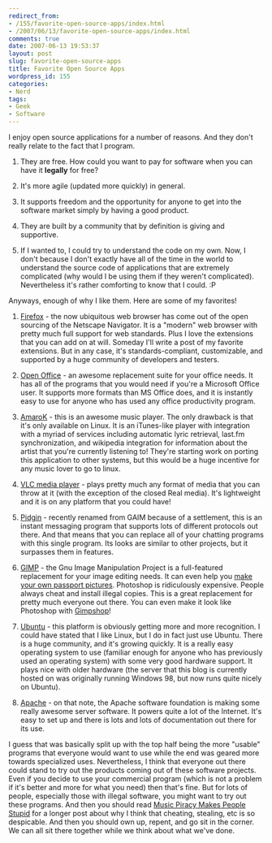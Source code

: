 ```yaml
---
redirect_from:
- /155/favorite-open-source-apps/index.html
- /2007/06/13/favorite-open-source-apps/index.html
comments: true
date: 2007-06-13 19:53:37
layout: post
slug: favorite-open-source-apps
title: Favorite Open Source Apps
wordpress_id: 155
categories:
- Nerd
tags:
- Geek
- Software
---
```


I enjoy open source applications for a number of reasons.  And they don't really relate to the fact that I program.




  1. They are free.  How could you want to pay for software when you can have it **legally** for free?


  2. It's more agile (updated more quickly) in general.


  3. It supports freedom and the opportunity for anyone to get into the software market simply by having a good product.


  4. They are built by a community that by definition is giving and supportive.


  5. If I wanted to, I could try to understand the code on my own.  Now, I don't because I don't exactly have all of the time in the world to understand the source code of applications that are extremely complicated (why would I be using them if they weren't complicated).  Nevertheless it's rather comforting to know that I could.  :P



Anyways, enough of why I like them.  Here are some of my favorites!



  1. [Firefox](http://www.mozilla.org/products/firefox) - the now ubiquitous web browser has come out of the open sourcing of the Netscape Navigator.  It is a "modern" web browser with pretty much full support for web standards.  Plus I love the extensions that you can add on at will.  Someday I'll write a post of my favorite extensions.  But in any case, it's standards-compliant, customizable, and supported by a huge community of developers and testers.


  2. [Open Office](http://www.openoffice.org/) - an awesome replacement suite for your office needs.  It has all of the programs that you would need if you're a Microsoft Office user.  It supports more formats than MS Office does, and it is instantly easy to use for anyone who has used any office productivity program.


  3. [AmaroK](http://amarok.kde.org/) - this is an awesome music player.  The only drawback is that it's only available on Linux.  It is an iTunes-like player with integration with a myriad of services including automatic lyric retrieval, last.fm synchronization, and wikipedia integration for information about the artist that you're currently listening to!  They're starting work on porting this application to other systems, but this would be a huge incentive for any music lover to go to linux.


  4. [VLC media player](http://www.videolan.org/) - plays pretty much any format of media that you can throw at it (with the exception of the closed Real media).  It's lightweight and it is on any platform that you could have!


  5. [Pidgin](http://pidgin.im/pidgin/home/) - recently renamed from GAIM because of a settlement, this is an instant messaging program that supports lots of different protocols out there.  And that means that you can replace all of your chatting programs with this single program.  Its looks are similar to other projects, but it surpasses them in features.


  6. [GIMP](http://www.gimp.org/) - the Gnu Image Manipulation Project is a full-featured replacement for your image editing needs.  It can even help you [make your own passport pictures](http://www.goingthewongway.com/2007/04/24/passport-pictures/).  Photoshop is ridiculously expensive.  People always cheat and install illegal copies.  This is a great replacement for pretty much everyone out there.  You can even make it look like Photoshop with [Gimpshop](http://plasticbugs.com/?page_id=294)!


  7. [Ubuntu](http://www.ubuntu.com) - this platform is obviously getting more and more recognition.  I could have stated that I like Linux, but I do in fact just use Ubuntu.  There is a huge community, and it's growing quickly.  It is a really easy operating system to use (familiar enough for anyone who has previously used an operating system) with some very good hardware support.  It plays nice with older hardware (the server that this blog is currently hosted on was originally running Windows 98, but now runs quite nicely on Ubuntu).


  8. [Apache](http://apache.org/) - on that note, the Apache software foundation is making some really awesome server software.  It powers quite a lot of the Internet.  It's easy to set up and there is lots and lots of documentation out there for its use.



I guess that was basically split up with the top half being the more "usable" programs that everyone would want to use while the end was geared more towards specialized uses.  Nevertheless, I think that everyone out there could stand to try out the products coming out of these software projects.  Even if you decide to use your commercial program (which is not a problem if it's better and more for what you need) then that's fine.  But for lots of people, especially those with illegal software, you might want to try out these programs.  And then you should read [Music Piracy Makes People Stupid](http://www.goingthewongway.com/2007/05/14/music-piracy-makes-people-stupid/) for a longer post about why I think that cheating, stealing, etc is so despicable.  And then you should own up, repent, and go sit in the corner.  We can all sit there together while we think about what we've done.
